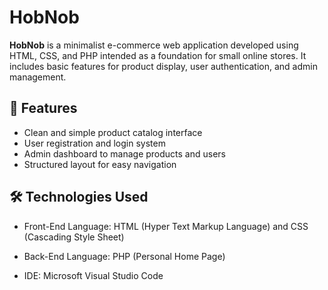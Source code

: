 # HobNob

**HobNob** is a minimalist e-commerce web application developed using HTML, CSS, and PHP intended as a foundation for small online stores. It includes basic features for product display, user authentication, and admin management.

## 🌟 Features

* Clean and simple product catalog interface
* User registration and login system
* Admin dashboard to manage products and users
* Structured layout for easy navigation

## 🛠️ Technologies Used

* Front-End Language: HTML (Hyper Text Markup Language) and CSS (Cascading Style Sheet)

* Back-End Language: PHP (Personal Home Page)

* IDE: Microsoft Visual Studio Code
